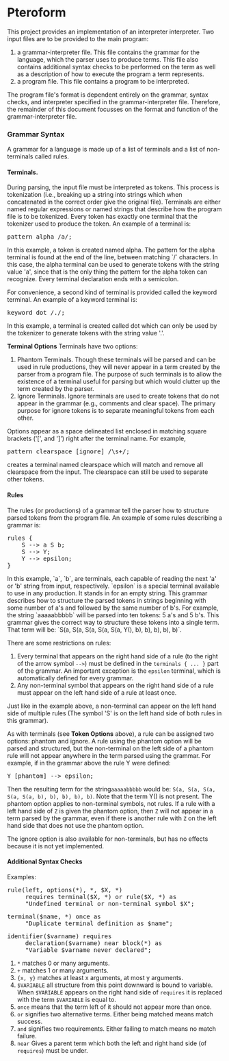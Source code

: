 Pteroform
===

This project provides an implementation of an interpreter interpreter.
Two input files are to be provided to the main program:
1. a grammar-interpreter file.  This file contains the grammar for the language, which the parser uses to produce terms. 
This file also contains additional syntax checks to be performed on the term as well as a description of how to execute the program a term represents.
2. a program file.  This file contains a program to be interpreted.

The program file's format is dependent entirely on the grammar, syntax checks, and interpreter specified in the grammar-interpreter file.
Therefore, the remainder of this document focusses on the format and function of the grammar-interpreter file.

<h3>Grammar Syntax</h3>
A grammar for a language is made up of a list of terminals and a list of non-terminals called rules.

<h4>Terminals.</h4>
During parsing, the input file must be interpreted as tokens. 
This process is tokenization (i.e., breaking up a string into strings which when concatenated in the correct order give the original file).
Terminals are either named regular expressions or named strings that describe how the program file is to be tokenized.
Every token has exactly one terminal that the tokenizer used to produce the token.
An example of a terminal is:
<pre>pattern alpha /a/;</pre>
In this example, a token is created named alpha.
The pattern for the alpha terminal is found at the end of the line, between matching `/` characters.
In this case, the alpha terminal can be used to generate tokens with the string value 'a', since that is the only thing the pattern for the alpha token can recognize.
Every terminal declaration ends with a semicolon.

For convenience, a second kind of terminal is provided called the keyword terminal.
An example of a keyword terminal is:
<pre>keyword dot /./;</pre>
In this example, a terminal is created called dot which can only be used by the tokenizer to generate tokens with the string value '.'.

<b>Terminal Options</b>
Terminals have two options:
1. Phantom Terminals.
Though these terminals will be parsed and can be used in rule productions, they will never appear in a term created by the parser from a program file.
The purpose of such terminals is to allow the existence of a terminal useful for parsing but which would clutter up the term created by the parser.
2. Ignore Terminals.
Ignore terminals are used to create tokens that do not appear in the grammar (e.g., comments and clear space).
The primary purpose for ignore tokens is to separate meaningful tokens from each other.

Options appear as a space delineated list enclosed in matching square brackets ('[', and ']') right after the terminal name.
For example, 
<pre>pattern clearspace [ignore] /\s+/;</pre>
creates a terminal named clearspace which will match and remove all clearspace from the input.
The clearspace can still be used to separate other tokens.

<h4>Rules</h4>
The rules (or productions) of a grammar tell the parser how to structure parsed tokens from the program file.
An example of some rules describing a grammar is:
<pre>rules {
    S --> a S b;
    S --> Y;
    Y --> epsilon;
}
</pre>
In this example, `a`, `b`, are terminals, each capable of reading the next 'a' or 'b' string from input, respectively.
`epsilon` is a special terminal available to use in any production.
It stands in for an empty string.
This grammar describes how to structure the parsed tokens in strings beginning with some number of a's and followed by the same number of b's.
For example, the string `aaaaabbbbb` will be parsed into ten tokens: 5 a's and 5 b's.
This grammar gives the correct way to structure these tokens into a single term.
That term will be:
`S(a, S(a, S(a, S(a, S(a, Y(), b), b), b), b), b)`.

There are some restrictions on rules:
1. Every terminal that appears on the right hand side of a rule (to the right of the arrow symbol `-->`) must be defined in the `terminals { ... }` part of the grammar.
An important exception is the `epsilon` terminal, which is automatically defined for every grammar.
2. Any non-terminal symbol that appears on the right hand side of a rule must appear on the left hand side of a rule at least once.

Just like in the example above, a non-terminal can appear on the left hand side of multiple rules (The symbol 'S' is on the left hand side of both rules in this grammar).

As with terminals (see <b>Token Options</b> above), a rule can be assigned two options: phantom and ignore.
A rule using the phantom option will be parsed and structured, but the non-terminal on the left side of a phantom rule will not appear anywhere in the term parsed using the grammar.
For example, if in the grammar above the rule Y were defined:
<pre>Y [phantom] --> epsilon;</pre>
Then the resulting term for the string`aaaaabbbbb` would be:
`S(a, S(a, S(a, S(a, S(a, b), b), b), b), b)`.  Note that the term Y() is not present.
The phantom option applies to non-terminal symbols, not rules.
If a rule with a left hand side of `Z` is given the phantom option, then `Z` will not appear in a term parsed by the grammar, even if there is another rule with `Z` on the left hand side that does not use the phantom option.

The ignore option is also available for non-terminals, but has no effects because it is not yet implemented.
<h4>Additional Syntax Checks</h4>

Examples:
<pre>rule(left, options(*), *, $X, *) 
     requires terminal($X, *) or rule($X, *) as
     "Undefined terminal or non-terminal symbol $X";</pre>
     
<pre>terminal($name, *) once as
     "Duplicate terminal definition as $name";</pre>

<pre>
identifier($varname) requires 
     declaration($varname) near block(*) as
     "Variable $varname never declared";</pre>
     
1. `*` matches 0 or many arguments.
2. `+`  matches 1 or many arguments.
3. `{x, y}`  matches at least x arguments, at most y arguments.
4. `$VARIABLE` all structure from this point downward is bound to variable.
When `$VARIABLE` appears on the right hand side of `requires` it is replaced with the term `$VARIABLE` is equal to.
5. `once` means that the term left of it should not appear more than once.
6. `or` signifies two alternative terms.  Either being matched means match success.
7. `and` signifies two requirements.  Either failing to match means no match failure.
8. `near` Gives a parent term which both the left and right hand side (of `requires`) must be under.